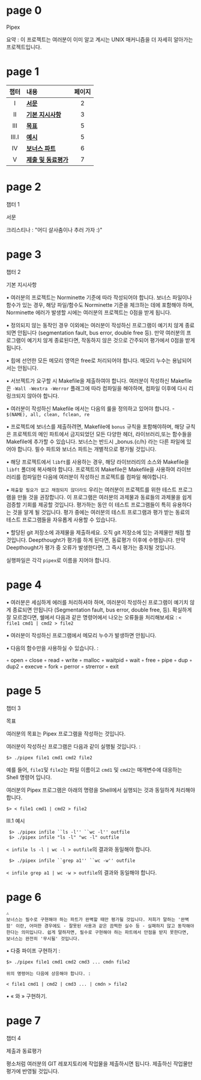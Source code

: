 # page 0

Pipex

요약 : 이 프로젝트는 여러분이 이미 알고 계시는 UNIX 매커니즘을 더 자세히 알아가는 프로젝트입니다.


# page 1


| 챕터 | 내용 | 페이지 |
|:---:|:---|:---:|
| I | [__서문__]() | 2 |
| II | [__기본 지시사항__]() | 3 |
| III | [__목표__]() |  5 |
| III.I | [__예시__]() |  5 |
| IV | [__보너스 파트__]() |  6 |
| V | [__제출 및 동료평가__]() |  7 |

# page 2

챕터 1

서문

크리스티나 : "어디 살사춤이나 추러 가자 :)"

# page 3

챕터 2

기본 지시사항


• 여러분의 프로젝트는 Norminette 기준에 따라 작성되어야 합니다. 보너스 파일이나 함수가 있는 경우, 해당 파일/함수도 Norminette 기준을 체크하는 데에 포함해야 하며, Norminette 에러가 발생할 시에는 여러분의 프로젝트는 0점을 받게 됩니다.


• 정의되지 않는 동작인 경우 이외에는 여러분이 작성하신 프로그램이 예기치 않게 종료되면 안됩니다 (segmentation fault, bus error, double free 등). 만약 여러분의 프로그램이 예기치 않게 종료된다면, 작동하지 않은 것으로 간주되어 평가에서 0점을 받게 됩니다.

• 힙에 선언한 모든 메모리 영역은 free로 처리되어야 합니다. 메모리 누수는 용납되어서는 안됩니다.

• 서브젝트가 요구할 시 Makefile을 제출하여야 합니다. 여러분이 작성하신 Makefile은 `-Wall -Wextra -Werror` 플래그에 따라 컴파일을 해야하며, 컴파일 이후에 다시 리링크되지 않아야 합니다.

• 여러분이 작성하신 Makefile 에서는 다음의 룰을 정의하고 있어야 합니다. - `$(NAME), all, clean, fclean, re`

• 프로젝트에 보너스를 제출하려면, Makefile에 `bonus` 규칙을 포함해야하며, 해당 규칙은 프로젝트의 메인 파트에서 금지되었던 모든 다양한 헤더, 라이브러리,또는 함수들을 Makefile에 추가할 수 있습니다. 보너스는 반드시 _bonus.{c/h} 라는 다른 파일에 있어야 합니다. 필수 파트와 보너스 파트는 개별적으로 평가될 것입니다.

• 해당 프로젝트에서 `libft`를 사용하는 경우, 해당 라이브러리의 소스와 Makefile을 `libft` 폴더에 복사해야 합니다. 프로젝트의 Makefile은 Makefile을 사용하여 라이브러리를 컴파일한 다음에 여러분이 작성하신 프로젝트를 컴파일 해야합니다.

• `제출할 필요가 없고 채점되지 않더라도` 우리는 여러분이 프로젝트를 위한 테스트 프로그램을 만들 것을 권장합니다. 이 프로그램은 여러분의 과제물과 동료들의 과제물을 쉽게 검증할 기회를 제공할 것입니다. 평가하는 동안 이 테스트 프로그램들이 특히 유용하다는 것을 알게 될 것입니다. 평가 중에는 여러분의 테스트 프로그램과 평가 받는 동료의 테스트 프로그램들을 자유롭게 사용할 수 있습니다.

• 할당된 git 저장소에 과제물을 제출하세요. 오직 git 저장소에 있는 과제물만 채점 할 것입니다. Deepthought가 평가를 하게 된다면, 동료평가 이후에 수행됩니다. 만약 Deepthought가 평가 중 오류가 발생한다면, 그 즉시 평가는 중지될 것입니다.

실행파일은 각각 `pipex`로 이름을 지어야 합니다.

# page 4

• 여러분은 세심하게 에러를 처리하셔야 하며, 여러분이 작성하신 프로그램이 예기치 않게 종료되면 안됩니다 (Segmentation fault, bus error, double free, 등). 확실하게 잘 모르겠다면, 쉘에서 다음과 같은 명령어에서 나오는 오류들을 처리해보세요 : `< file1 cmd1 | cmd2 > file2`

• 여러분이 작성하신 프로그램에서 메모리 누수가 발생하면 안됩니다.

• 다음의 함수만을 사용하실 수 있습니다. :

◦ open
◦ close
◦ read
◦ write
◦ malloc
◦ waitpid
◦ wait
◦ free
◦ pipe
◦ dup
◦ dup2
◦ execve
◦ fork
◦ perror
◦ strerror
◦ exit

# page 5


챕터 3

목표


여러분의 목표는 Pipex 프로그램을 작성하는 것입니다.

여러분이 작성하신 프로그램은 다음과 같이 실행될 것입니다. :

    $> ./pipex file1 cmd1 cmd2 file2

예를 들어, `file1`및 `file2`는 파일 이름이고 `cmd1` 및 `cmd2`는 매개변수에 대응하는 Shell 명령어 입니다.

여러분의 Pipex 프로그램은 아래의 명령을 Shell에서 실행되는 것과 동일하게 처리해야 합니다.

    $> < file1 cmd1 | cmd2 > file2



III.1 예시

     $> ./pipex infile ``ls -l'' ``wc -l'' outfile
     $> ./pipex infile "ls -l" "wc -l" outfile


`< infile ls -l | wc -l > outfile`의 결과와 동일해야 합니다.


     $> ./pipex infile ``grep a1'' ``wc -w'' outfile

`< infile grep a1 | wc -w > outfile`의 결과와 동일해야 합니다.

# page 6

```
⚠️
보너스는 필수로 구현해야 하는 파트가 완벽할 때만 평가될 것입니다. 저희가 말하는 '완벽함' 이란, 어떠한 경우에도 - 잘못된 사용과 같은 끔찍한 실수 등 - 실패하지 않고 동작해야 한다는 의미입니다. 쉽게 말하자면, 필수로 구현해야 하는 파트에서 만점을 받지 못한다면, 보너스는 완전히 '무시될' 것입니다.
```

 • 다중 파이프 구현하기 :

    $> ./pipex file1 cmd1 cmd2 cmd3 ... cmdn file2

    위의 명령어는 다음에 상응해야 합니다. :
    
    < file1 cmd1 | cmd2 | cmd3 ... | cmdn > file2


 • « 와 » 구현하기.

# page 7

챕터 4

제출과 동료평가

평소처럼 여러분의 GIT 레포지토리에 작업물을 제출하시면 됩니다. 제출하신 작업물만 평가에 반영될 것입니다.

